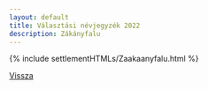 ```yaml
---
layout: default
title: Választási névjegyzék 2022
description: Zákányfalu
---
```


{% include settlementHTMLs/Zaakaanyfalu.html %}

[Vissza](./)